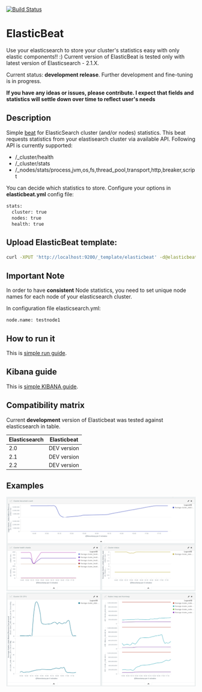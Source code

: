 [![Build Status](https://travis-ci.org/radoondas/elasticbeat.svg?branch=master)](https://travis-ci.org/radoondas/elasticbeat)

# ElasticBeat
Use your elasticsearch to store your cluster's statistics easy with only elastic components!! :)
Current version of ElasticBeat is tested only with latest version of Elasticsearch - 2.1.X.

Current status: **development release**. Further development and fine-tuning is in progress.

**If you have any ideas or issues, please contribute. I expect that fields and statistics will settle down over time to reflect user's needs**

## Description
Simple [beat](https://github.com/elastic/beats) for ElasticSearch cluster (and/or nodes) statistics. This beat requests statistics from your elastisearch cluster via available API.
Following API is currently supported:
 * /_cluster/health
 * /_cluster/stats
 * /_nodes/stats/process,jvm,os,fs,thread_pool,transport,http,breaker,script

You can decide which statistics to store. Configure your options in **elasticbeat.yml** config file:
```
stats:
  cluster: true
  nodes: true
  health: true
```

## Upload ElasticBeat template:

```bash
curl -XPUT 'http://localhost:9200/_template/elasticbeat' -d@elasticbeat.template.json
```

## Important Note
In order to have **consistent** Node statistics, you need to set unique node names for each node of your elasticsearch cluster.

In configuration file elasticsearch.yml:
```
node.name: testnode1
```

## How to run it
This is [simple run guide](/RUN.md).

## Kibana guide
This is [simple KIBANA guide](/KIBANA.md).

## Compatibility matrix
Current **development** version of Elasticbeat was tested against elasticsearch in table.

Elasticsearch | Elasticbeat
------------ | -------------
2.0 | DEV version
2.1 | DEV version
2.2 | DEV version

## Examples

![ElasticBeat example 1](docs/images/elasticbeat_1.png)
![ElasticBeat example 2](docs/images/elasticbeat_2.png)
